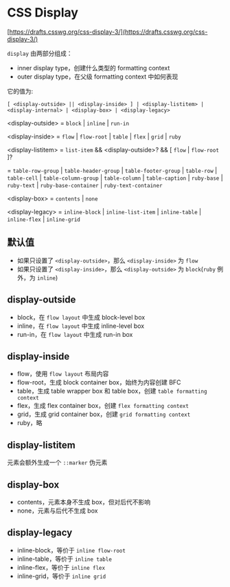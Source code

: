 # CSS Display

[https://drafts.csswg.org/css-display-3/](https://drafts.csswg.org/css-display-3/)

`display` 由两部分组成：
- inner display type，创建什么类型的 formatting context
- outer display type，在父级 formatting context 中如何表现

它的值为:
```
[ <display-outside> || <display-inside> ] | <display-listitem> | <display-internal> | <display-box> | <display-legacy>
```

\<display-outside\>  = `block` | `inline` | `run-in`

\<display-inside\>   = `flow` | `flow-root` | `table` | `flex` | `grid` | `ruby` 

\<display-listitem> = `list-item` && \<display-outside\>? && [ `flow` | `flow-root` ]?

<display-internal> = `table-row-group` | `table-header-group` | `table-footer-group` | `table-row` | `table-cell` | `table-column-group` | `table-column` | `table-caption` | `ruby-base` | `ruby-text` | `ruby-base-container` |
`ruby-text-container`

\<display-box>      = `contents` | `none`

\<display-legacy>   = `inline-block` | `inline-list-item` | `inline-table` | `inline-flex` | `inline-grid`

## 默认值

- 如果只设置了 `<display-outside>`，那么 `<display-inside>` 为 `flow`
- 如果只设置了 `<display-inside>`，那么 `<display-outside>` 为 `block`(`ruby` 例外，为 `inline`)

## display-outside

- block，在 `flow layout` 中生成 block-level box
- inline，在 `flow layout` 中生成 inline-level box
- run-in，在 `flow layout` 中生成 run-in box


## display-inside

- flow，使用 `flow layout` 布局内容
- flow-root，生成 block container box，始终为内容创建 BFC
- table，生成 table wrapper box 和 table box，创建 `table formatting context`
- flex，生成 flex container box，创建 `flex formatting context`
- grid，生成 grid container box，创建 `grid formatting context`
- ruby，略

## display-listitem

元素会额外生成一个 `::marker` 伪元素

## display-box

- contents，元素本身不生成 box，但对后代不影响
- none，元素与后代不生成 box

## display-legacy

- inline-block，等价于 `inline flow-root`
- inline-table，等价于 `inline table`
- inline-flex，等价于 `inline flex`
- inline-grid，等价于 `inline grid`